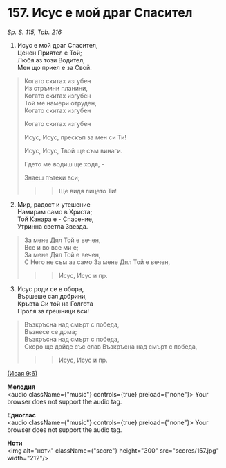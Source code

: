 # 157. Исус е мой драг Спасител  

*Sp. S. 115, Tab. 216*  

1. Исус е мой драг Спасител,  
Ценен Приятел е Той;  
Любя аз този Водител,  
Мен що приел е за Свой.  

> Когато скитах изгубен  
> Из стръмни планини,  
> Когато скитах изгубен  
> Той ме намери отруден,  
> Когато скитах изгубен  
> 
> Когато скитах изгубен  
> 
> Исус, Исус, прескъп за мен си Ти!  
> 
> Исус, Исус, Твой ще съм винаги.  
> 
> Гдето ме водиш ще ходя, -  
> 
> Знаеш пътеки вси;  
>> > Ще видя лицето Ти!  

2. Мир, радост и утешение  
Намирам само в Христа;  
Той Канара е - Спасение,  
Утринна светла Звезда.  

> За мене Дял Той е вечен,  
> Все и во все ми е;  
> За мене Дял Той е вечен,  
> С Него не съм аз само
> За мене Дял Той е вечен,  
>> > Исус, Исус и пр.  

3. Исус роди се в обора,  
Вършеше сал добрини,  
Кръвта Си той на Голгота  
Проля за грешници вси!  

> Възкръсна над смърт с победа,  
> Възнесе се дома;  
> Възкръсна над смърт с победа,  
> Скоро ще дойде със слав
> Възкръсна над смърт с победа,  
>> > Исус, Исус и пр.  

[(Исая 9:6)](http://biblia.bg/index.php?k=23&g=9&s=6)  

__Мелодия__  
<audio className={"music"} controls={true} preload={"none"}><source src="mp3/157.mp3" type="audio/mpeg"/>
Your browser does not support the audio tag.
</audio>  

__Едноглас__  
<audio className={"music"} controls={true} preload={"none"}><source src="transp/157.mp3" type="audio/mpeg"/>
Your browser does not support the audio tag.
</audio>  

__Ноти__  
<img alt="ноти" className={"score"} height="300" src="scores/157.jpg" width="212"/>
